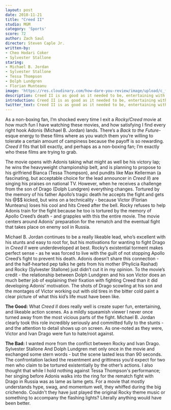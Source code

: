 ```yaml
---
layout: post
date: 2018-11-21
title: "Creed II"
studio: MGM
category: 'Sports'
score: 72
author: Zach Saul
director: Steven Caple Jr.
written-by: 
- Cheo Hodari Coker
- Sylvester Stallone
staring:
- Michael B. Jordan
- Sylvester Stallone
- Tessa Thompson
- Dolph Lundgren
- Florian Munteanu
image: 'https://res.cloudinary.com/how-dare-you-review/image/upload/c_fill,h_399,w_760/v1529979103/creed-2.jpg'
description: Creed II is as good as it needed to be, entertaining with satisfying payoffs in the fight scenes. The plot surrounding the punches inside the ring is underwhelming, but unoffensive.  
introduction: Creed II is as good as it needed to be, entertaining with satisfying payoffs in the fight scenes. The plot surrounding the punches inside the ring is underwhelming, but unoffensive.  
twitter_text: Creed II is as good as it needed to be, entertaining with satisfying payoffs in the fight scenes. The plot surrounding the punches inside the ring is underwhelming, but unoffensive.  
---
```




As a non-boxing fan, I’m shocked every time I exit a *Rocky/Creed* movie at how much fun I have watching these movies, and how satisfying I find every right hook Adonis (Michael B. Jordan)  lands. There’s a *Back to the Future*-esque energy to these films where as you watch them you’re willing to tolerate a certain amount of campiness because the payoff is so rewarding. *Creed II* fits that bill exactly, and perhaps as a non-boxing fan; I’m exactly who these films are trying to grab. 

The movie opens with Adonis taking what might as well be his victory lap; he wins the heavyweight championship belt, and is planning to propose to his girlfriend Bianca (Tessa Thompson), and pundits like Max Kellerman (a fascinating, but acceptable choice for the lead announcer in *Creed II*) are singing his praises on national TV. However, when he receives a challenge from the son of Drago (Dolph Lundgren) everything changes. Tortured by the memory of his father Apollo’s tragic death he accepts the fight and gets his @$$ kicked, but wins on a technicality - because Victor (Florian Munteanu) loses his cool and hits Creed after the bell. Rocky refuses to help Adonis train for the fight because he too is tortured by the memory of Apollo Creed’s death - and grapples with this the entire movie. The movie centers around Adonis’ preparation for the rematch and the eventual fight that takes place on enemy soil in Russia.

Michael B. Jordan continues to be a really likeable lead, who’s excellent with his stunts and easy to root for, but his motivations for wanting to fight Drago in *Creed II* were underdeveloped at best. Rocky’s existential torment makes perfect sense - as he was forced to live with the guilt of not stopping Apollo Creed’s fight to prevent his death. Adonis doesn’t share this connection - and the half-hearted pep talks he gets from his mother (Phylicia Rashad) and Rocky (Sylvester Stallone) just didn’t cut it in my opinion. To the movie’s credit - the relationship between Dolph Lundgren and his son Victor does an much better job of explaining their fixation with fighting Creed than it did developing Adonis’ motivation. The shots of Drago scowling at his son and the montages of Victor working out with old tires in the bitter cold paint a clear picture of what this kid’s life must have been like.     

**The Good:** What *Creed II* does really well is create super fun, entertaining, and likeable action scenes. As a mildly squeamish viewer I never once turned away from the most vicious parts of the fight. Michael B. Jordan clearly took this role incredibly seriously and committed fully  to the stunts - and the attention to detail shows up on screen. As one-noted as they were, Victor and Ivan Drago were fun to hate/root against.

**The Bad:** I wanted more from the conflict between Rocky and Ivan Drago. Sylvester Stallone And Dolph Lundgren met only once in the movie and exchanged some stern words - but the scene lasted less than 90 seconds. The confrontation lacked the resentment and grittiness you’d expect for two men who claim to be tortured existentially by the other’s actions. I also thought that while I hold nothing against Tessa Thompson's performance; her singing before Adonis walks into the ring for the rematch fight with Drago in Russia was as lame as lame gets. For a movie that mostly understands hype, swag, and momentum well, they whiffed during the big crichendo. Couldn't they have just played the original Rocky theme music or something to accompany the flashing lights? Literally anything would have been better.  